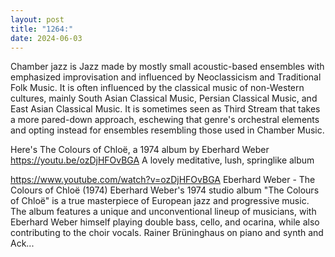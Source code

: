 ```yaml
---
layout: post
title: "1264:"
date: 2024-06-03
---
```


Chamber jazz is Jazz made by mostly small acoustic-based ensembles with emphasized improvisation and influenced by Neoclassicism and Traditional Folk Music. It is often influenced by the classical music of non-Western cultures, mainly South Asian Classical Music, Persian Classical Music, and East Asian Classical Music. It is sometimes seen as Third Stream that takes a more pared-down approach, eschewing that genre's orchestral elements and opting instead for ensembles resembling those used in Chamber Music. 

Here's The Colours of Chloë, a 1974 album by Eberhard Weber 
https://youtu.be/ozDjHFOvBGA
A lovely meditative, lush, springlike album

https://www.youtube.com/watch?v=ozDjHFOvBGA
Eberhard Weber - The Colours of Chloë (1974)
Eberhard Weber's 1974 studio album "The Colours of Chloë" is a true masterpiece of European jazz and progressive music. The album features a unique and unconventional lineup of musicians, with Eberhard Weber himself playing double bass, cello, and ocarina, while also contributing to the choir vocals. Rainer Brüninghaus on piano and synth and Ack...
